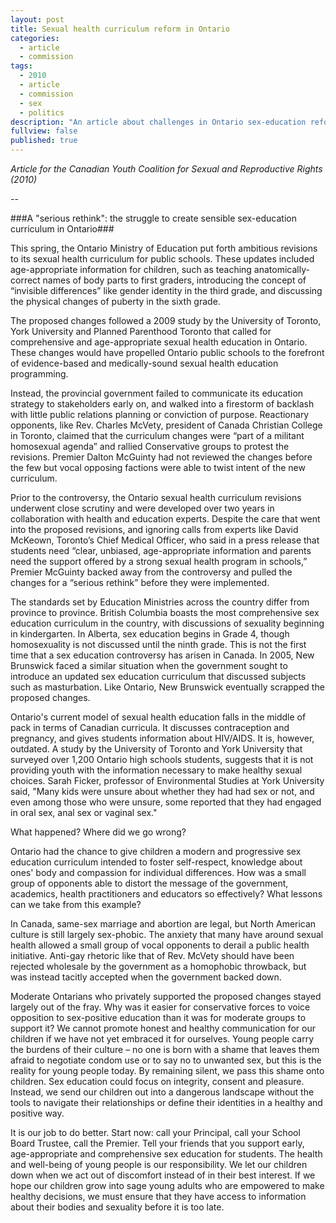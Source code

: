 ```yaml
---
layout: post
title: Sexual health curriculum reform in Ontario
categories: 
  - article
  - commission
tags: 
  - 2010
  - article
  - commission
  - sex
  - politics
description: "An article about challenges in Ontario sex-education reform"
fullview: false
published: true
---
```


_Article for the Canadian Youth Coalition for Sexual and Reproductive Rights (2010)_

--

###A "serious rethink": the struggle to create sensible sex-education curriculum in Ontario###  


This spring, the Ontario Ministry of Education put forth ambitious revisions to its sexual health curriculum for public schools. These updates included age-appropriate information for children, such as teaching anatomically-correct names of body parts to first graders, introducing the concept of “invisible differences” like gender identity in the third grade, and discussing the physical changes of puberty in the sixth grade.

The proposed changes followed a 2009 study by the University of Toronto, York University and Planned Parenthood Toronto that called for comprehensive and age-appropriate sexual health education in Ontario. These changes would have propelled Ontario public schools to the forefront of evidence-based and medically-sound sexual health education programming. 

Instead, the provincial government failed to communicate its education strategy to stakeholders early on, and walked into a firestorm of backlash with little public relations planning or conviction of purpose. Reactionary opponents, like Rev. Charles McVety, president of Canada Christian College in Toronto, claimed that the curriculum changes were “part of a militant homosexual agenda” and rallied Conservative groups to protest the revisions. Premier Dalton McGuinty had not reviewed the changes before the few but vocal opposing factions were able to twist intent of the new curriculum. 

Prior to the controversy, the Ontario sexual health curriculum revisions underwent close scrutiny and were developed over two years in collaboration with health and education experts. Despite the care that went into the proposed revisions, and ignoring calls from experts like David McKeown, Toronto’s Chief Medical Officer, who said in a press release that students need “clear, unbiased, age-appropriate information and parents need the support offered by a strong sexual health program in schools,” Premier McGuinty backed away from the controversy and pulled the changes for a “serious rethink” before they were implemented. 

The standards set by Education Ministries across the country differ from province to province. British Columbia boasts the most comprehensive sex education curriculum in the country, with discussions of sexuality beginning in kindergarten. In Alberta, sex education begins in Grade 4, though homosexuality is not discussed until the ninth grade. This is not the first time that a sex education controversy has arisen in Canada. In 2005, New Brunswick faced a similar situation when the government sought to introduce an updated sex education curriculum that discussed subjects such as masturbation. Like Ontario, New Brunswick eventually scrapped the proposed changes.

Ontario's current model of sexual health education falls in the middle of pack in terms of Canadian curricula. It discusses contraception and pregnancy, and gives students information about HIV/AIDS. It is, however, outdated. A study by the University of Toronto and York University that surveyed over 1,200 Ontario high schools students, suggests that it is not providing youth with the information necessary to make healthy sexual choices. Sarah Ficker, professor of Environmental Studies at York University said, "Many kids were unsure about whether they had had sex or not, and even among those who were unsure, some reported that they had engaged in oral sex, anal sex or vaginal sex."

What happened? Where did we go wrong? 

Ontario had the chance to give children a modern and progressive sex education curriculum intended to foster self-respect, knowledge about ones' body and compassion for individual differences. How was a small group of opponents able to distort the message of the government, academics, health practitioners and educators so effectively? What lessons can we take from this example?

In Canada, same-sex marriage and abortion are legal, but North American culture is still largely sex-phobic. The anxiety that many have around sexual health allowed a small group of vocal opponents to derail a public health initiative. Anti-gay rhetoric like that of Rev. McVety should have been rejected wholesale by the government as a homophobic throwback, but was instead tacitly accepted when the government backed down. 

Moderate Ontarians who privately supported the proposed changes stayed largely out of the fray. Why was it easier for conservative forces to voice opposition to sex-positive education than it was for moderate groups to support it? We cannot promote honest and healthy communication for our children if we have not yet embraced it for ourselves. Young people carry the burdens of their culture – no one is born with a shame that leaves them afraid to negotiate condom use or to say no to unwanted sex, but this is the reality for young people today. By remaining silent, we pass this shame onto children. Sex education could focus on integrity, consent and pleasure. Instead, we send our children out into a dangerous landscape without the tools to navigate their relationships or define their identities in a healthy and positive way. 

It is our job to do better. Start now: call your Principal, call your School Board Trustee, call the Premier. Tell your friends that you support early, age-appropriate and comprehensive sex education for students. The health and well-being of young people is our responsibility. We let our children down when we act out of discomfort instead of in their best interest. If we hope our children grow into sage young adults who are empowered to make healthy decisions, we must ensure that they have access to information about their bodies and sexuality before it is too late.